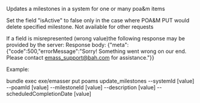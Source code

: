 Updates a milestones in a system for one or many poa&m items

Set the field "isActive" to false only in the case where POA&M PUT would delete specified milestone. Not available  for other requests

If a field is misrepresented (wrong value)the following response may be provided by the server:
Response body: {"meta":{"code":500,"errorMessage":"Sorry! Something went wrong on our end. Please contact emass_support@bah.com for assistance."}}

Example:

bundle exec exe/emasser put poams update_milestones --systemId [value] --poamId [value] --milestoneId [value] --description [value] --scheduledCompletionDate [value]
